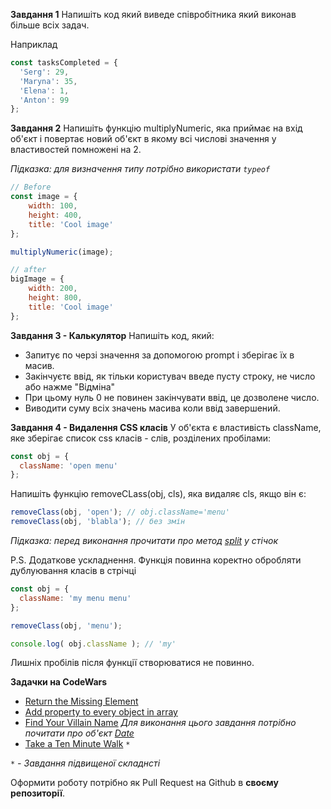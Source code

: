 **Завдання 1**
Напишіть код який виведе співробітника який виконав більше всіх задач.

Наприклад
```javascript
const tasksCompleted = {
  'Serg': 29,
  'Maryna': 35,
  'Elena': 1,
  'Anton': 99
};
```

**Завдання 2**
Напишіть функцію multiplyNumeric, яка приймає на вхід об'єкт і повертає новий об'єкт в якому всі числові значення у властивостей помножені на 2.

*Підказка: для визначення типу потрібно використати `typeof`*

```javascript
// Before
const image = {
    width: 100,
    height: 400,
    title: 'Cool image'
};

multiplyNumeric(image);

// after
bigImage = {
    width: 200,
    height: 800,
    title: 'Cool image'
};
```

**Завдання 3 - Калькулятор**
Напишіть код, який:

- Запитує по черзі значення за допомогою prompt і зберігає їх в масив.
- Закінчуєтє ввід, як тільки користувач введе пусту строку, не число або нажме "Відміна"
- При цьому нуль 0 не повинен закінчувати ввід, це дозволене число.
- Виводити суму всіх значень масива коли ввід завершений.

**Завдання 4 - Видалення CSS класів**
У об'єкта є властивість className, яке зберігає список css класів - слів, розділених пробілами:

```javascript
const obj = {
  className: 'open menu'
};
```

Напишіть функцію removeCLass(obj, cls), яка видаляє cls, якщо він є:

```javascript
removeClass(obj, 'open'); // obj.className='menu'
removeClass(obj, 'blabla'); // без змін
```
*Підказка: перед виконання прочитати про метод [split](https://developer.mozilla.org/uk/docs/Web/JavaScript/Reference/Global_Objects/String/split) у стічок*

P.S. Додаткове ускладнення. Функція повинна коректно обробляти дублуювання класів в стрічці

```javascript
const obj = {
  className: 'my menu menu'
};

removeClass(obj, 'menu');

console.log( obj.className ); // 'my'
```
Лишніх пробілів після функції створюватися не повинно.


**Задачки на CodeWars**
- [Return the Missing Element](https://www.codewars.com/kata/return-the-missing-element)
- [Add property to every object in array](https://www.codewars.com/kata/add-property-to-every-object-in-array)
- [Find Your Villain Name](https://www.codewars.com/kata/find-your-villain-name) *Для виконання цього завдання потрібно почитати про об'єкт [Date](https://developer.mozilla.org/uk/docs/Web/JavaScript/Reference/Global_Objects/Date)*
- [Take a Ten Minute Walk](https://www.codewars.com/kata/54da539698b8a2ad76000228/train/javascript) `*`

*`*` - Завдання підвищеної складнсті*

Оформити роботу потрібно як Pull Request на Github в **своєму репозиторії**.
